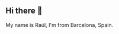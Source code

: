 ## Hi there 👋

My name is Raúl, I'm from Barcelona, Spain.
<!--
**raul-heredia/raul-heredia** is a ✨ _special_ ✨ repository because its `README.md` (this file) appears on your GitHub profile.

## About Me 

- 🔭 I’m currently working on practice in [AMVARA S.L](https://www.amvara.de) as TI System Administrator
- 🌱 I’m currently completing my studies in Systems and Networks Administration

## Skills
- Linux
- Bash
- Docker
- Team Work
- VPN
- HTML / CSS
- PHP
- Windows
- System Administration

## Contact
Find all my contact information in my [website](https://www.raulheredia.es)
